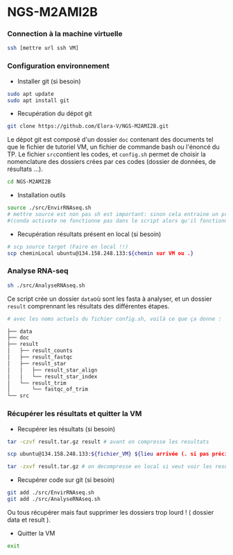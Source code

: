 # NGS-M2AMI2B


<h3> Connection à la machine virtuelle </h3>


```bash
ssh [mettre url ssh VM]
```

<h3> Configuration environnement </h3>

- Installer git (si besoin)

```bash
sudo apt update
sudo apt install git
```
  
- Recupération du dépot git
  
```bash
git clone https://github.com/Elora-V/NGS-M2AMI2B.git
 ```

Le dépot git est composé d'un dossier `doc` contenant des documents tel que le fichier de tutoriel VM, un fichier de commande bash ou l'énoncé du TP. Le fichier `src`contient les codes, et `config.sh` permet de choisir la nomenclature des dossiers crées par ces codes (dossier de données, de résultats ...).

```bash
cd NGS-M2AMI2B
```

- Installation outils

```bash 
source ./src/EnvirRNAseq.sh
# mettre source est non pas sh est important: sinon cela entraine un probleme d'environnement conda 
#(conda activate ne fonctionne pas dans le script alors qu'il fonctionne en ligne de commande directement dans le terminal)
```

- Recupération résultats présent en local (si besoin)

```bash
# scp source target (Faire en local !!)
scp cheminLocal ubuntu@134.158.248.133:${chemin sur VM ou .}
```

<h3> Analyse RNA-seq </h3>

```bash 
sh ./src/AnalyseRNAseq.sh
```

Ce script crée un dossier `data`où sont les fasta à analyser, et un dossier `result` comprennant les résultats des différentes étapes.

```bash
# avec les noms actuels du fichier config.sh, voilà ce que ça donne :

├── data
├── doc
├── result
│   ├── result_counts
│   ├── result_fastqc
│   ├── result_star
│   │   ├── result_star_align
│   │   └── result_star_index
│   └── result_trim
│       └── fastqc_of_trim
└── src

``` 

<h3> Récupérer les résultats et quitter la VM </h3>

- Recupérer les résultats (si besoin)
  
```bash
tar -czvf result.tar.gz result # avant on compresse les resultats

```

```bash
scp ubuntu@134.158.248.133:${fichier_VM} ${lieu arrivée (. si pas précision)} #remplacer url VM, (Faire en local !!)
```

```bash
tar -zxvf result.tar.gz # on decompresse en local si veut voir les resultats
```

- Recupérer code sur git (si besoin)

```bash 
git add ./src/EnvirRNAseq.sh
git add ./src/AnalyseRNAseq.sh
```
Ou tous récupérer mais faut supprimer les dossiers trop lourd ! ( dossier data et result ).
  
- Quitter la VM

```bash
exit
```





